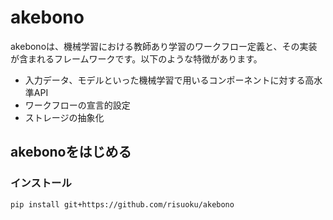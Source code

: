 # akebono

akebonoは、機械学習における教師あり学習のワークフロー定義と、その実装が含まれるフレームワークです。以下のような特徴があります。

* 入力データ、モデルといった機械学習で用いるコンポーネントに対する高水準API
* ワークフローの宣言的設定
* ストレージの抽象化

## akebonoをはじめる

### インストール

```
pip install git+https://github.com/risuoku/akebono
```
